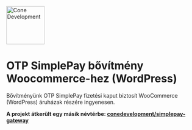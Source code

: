 <p>
    <a href="https://conedevelopment.com/hu/">
        <img alt="Cone Development" src="https://conedevelopment.com/wp-content/themes/cone/assets/img/logo.svg" width="100">
    </a>
</p>

# OTP SimplePay bővítmény Woocommerce-hez (WordPress)

Bővítményünk OTP SimplePay fizetési kaput biztosít WooCommerce (WordPress) áruházak részére ingyenesen.

**A projekt átkerült egy másik névtérbe: [conedevelopment/simplepay-gateway](https://github.com/conedevelopment/simplepay-gateway)**
